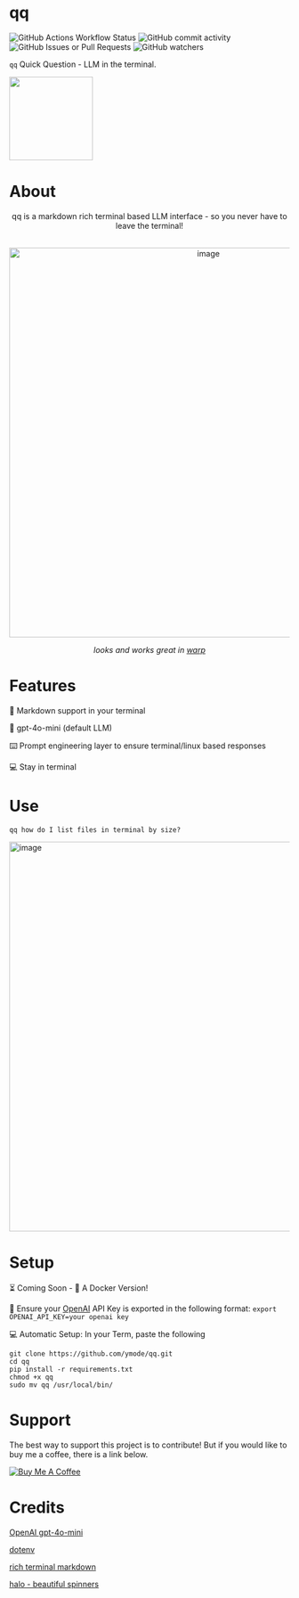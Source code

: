# qq
![GitHub Actions Workflow Status](https://img.shields.io/github/actions/workflow/status/ymode/qq/pylint.yml)
![GitHub commit activity](https://img.shields.io/github/commit-activity/m/ymode/qq) ![GitHub Issues or Pull Requests](https://img.shields.io/github/issues/ymode/qq) ![GitHub watchers](https://img.shields.io/github/watchers/ymode/qq)



```qq``` Quick Question - LLM in the terminal.

<img src="https://github.com/user-attachments/assets/60dce499-561a-4ad0-b98a-67adaaf48e3a" width="150"/>

# About

<div align="center">
  

qq is a markdown rich terminal based LLM interface - so you never have to leave the terminal!

<br>

  
<img width="700" alt="image" src="https://github.com/user-attachments/assets/1d6b7cd4-f927-4240-8a23-54725989a6d7">
 
   
   _looks and works great in [warp](https://www.warp.dev)_
   
 </div>


# Features

🎨 Markdown support in your terminal

🧠 gpt-4o-mini (default LLM)

⌨️ Prompt engineering layer to ensure terminal/linux based responses

💻 Stay in terminal

# Use
```qq how do I list files in terminal by size?```

<img width="700" alt="image" src="https://github.com/user-attachments/assets/11c9a1b5-0aad-4de7-97ac-d6c635c3645a">




# Setup

⏳ Coming Soon - 🐳 A Docker Version! 

🔑 Ensure your [OpenAI](https://openai.com/api/) API Key is exported in the following format: ```export OPENAI_API_KEY=your openai key```

💻 Automatic Setup: In your Term, paste the following

```export OPENAI_API_KEY=your OpenAI API key
git clone https://github.com/ymode/qq.git
cd qq
pip install -r requirements.txt
chmod +x qq
sudo mv qq /usr/local/bin/
```


# Support
The best way to support this project is to contribute! But if you would like to buy me a coffee, there is a link below.

[![Buy Me A Coffee](https://www.buymeacoffee.com/assets/img/custom_images/orange_img.png)](https://www.buymeacoffee.com/ymode)

# Credits

[OpenAI gpt-4o-mini](https://openai.com/index/gpt-4o-mini-advancing-cost-efficient-intelligence/)

[dotenv](https://github.com/motdotla/dotenv)

[rich terminal markdown](https://github.com/Textualize/rich)

[halo - beautiful spinners](https://github.com/manrajgrover/halo)
